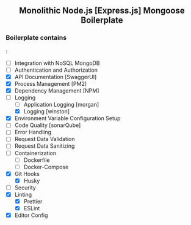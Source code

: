 <h2 align="center"> Monolithic Node.js [Express.js] Mongoose Boilerplate</h2> 

<h3>Boilerplate contains</h3>:

- [ ] Integration with NoSQL MongoDB
- [ ] Authentication and Authorization
- [x] API Documentation [SwaggerUI]
- [x] Process Management [PM2]
- [x] Dependency Management [NPM]
- [ ] Logging
    - [ ] Application Logging [morgan]
    - [x] Logging [winston]
- [x] Environment Variable Configuration Setup
- [ ] Code Quality [sonarQube]
- [ ] Error Handling
- [ ] Request Data Validation
- [ ] Request Data Sanitizing
- [ ] Containerization
    - [ ] Dockerfile
    - [ ] Docker-Compose
- [x] Git Hooks
    - [x] Husky
- [ ] Security
- [x] Linting
    - [x] Prettier
    - [x] ESLint
- [x] Editor Config
